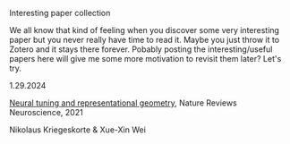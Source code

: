 Interesting paper collection

We all know that kind of feeling when you discover some very interesting paper but you never really have time to read it. Maybe you just throw it to Zotero and it stays there forever. Pobably posting the interesting/useful papers here will give me some more motivation to revisit them later? Let's try.

1.29.2024

[Neural tuning and representational geometry](https://www.nature.com/articles/s41583-021-00502-3), Nature Reviews Neuroscience, 2021

Nikolaus Kriegeskorte & Xue-Xin Wei
